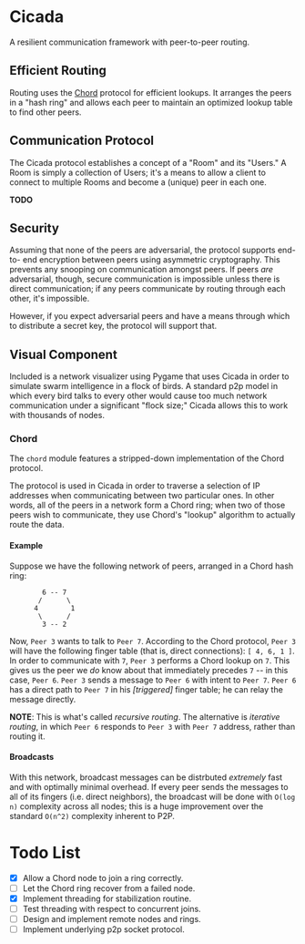 # Cicada #
A resilient communication framework with peer-to-peer routing.

## Efficient Routing ##
Routing uses the
[Chord](https://pdos.csail.mit.edu/papers/chord:sigcomm01/chord_sigcomm.pdf)
protocol for efficient lookups. It arranges the peers in a "hash ring" and
allows each peer to maintain an optimized lookup table to find other peers.

## Communication Protocol ##
The Cicada protocol establishes a concept of a "Room" and its "Users." A Room
is simply a collection of Users; it's a means to allow a client to connect to
multiple Rooms and become a (unique) peer in each one.

**TODO**

## Security ##
Assuming that none of the peers are adversarial, the protocol supports end-to-
end encryption between peers using asymmetric cryptography. This prevents any
snooping on communication amongst peers. If peers _are_ adversarial, though,
secure communication is impossible unless there is direct communication; if any
peers communicate by routing through each other, it's impossible.

However, if you expect adversarial peers and have a means through which to 
distribute a secret key, the protocol will support that.

## Visual Component ##
Included is a network visualizer using Pygame that uses Cicada in order to
simulate swarm intelligence in a flock of birds. A standard p2p model in which
every bird talks to every other would cause too much network communication
under a significant "flock size;" Cicada allows this to work with thousands of
nodes.

### Chord ###
The `chord` module features a stripped-down implementation of the Chord
protocol.

The protocol is used in Cicada in order to traverse a selection of IP addresses
when communicating between two particular ones. In other words, all of the peers
in a network form a Chord ring; when two of those peers wish to communicate,
they use Chord's "lookup" algorithm to actually route the data.

#### Example ####
Suppose we have the following network of peers, arranged in a Chord hash ring:

            6 -- 7
           /      \
          4        1
           \      /
            3 -- 2

Now, `Peer 3` wants to talk to `Peer 7`. According to the Chord protocol, `Peer
3` will have the following finger table (that is, direct connections): `[ 4, 6,
1 ]`. In order to communicate with `7`, `Peer 3` performs a Chord lookup on
`7`. This gives us the peer we *do* know about that immediately precedes `7` --
in this case, `Peer 6`. `Peer 3` sends a message to `Peer 6` with intent to
`Peer 7`. `Peer 6` has a direct path to `Peer 7` in his *[triggered]* finger
table; he can relay the message directly.

**NOTE**: This is what's called _recursive routing_. The alternative is
      _iterative routing_, in which `Peer 6` responds to `Peer 3` with `Peer 7`
      address, rather than routing it.

#### Broadcasts ####
With this network, broadcast messages can be distrbuted _extremely_ fast and
with optimally minimal overhead. If every peer sends the messages to all of its
fingers (i.e. direct neighbors), the broadcast will be done with `O(log n)`
complexity across all nodes; this is a huge improvement over the standard
`O(n^2)` complexity inherent to P2P.

# Todo List #
- [x] Allow a Chord node to join a ring correctly.
- [ ] Let the Chord ring recover from a failed node.
- [x] Implement threading for stabilization routine.
- [ ] Test threading with respect to concurrent joins. 
- [ ] Design and implement remote nodes and rings.
- [ ] Implement underlying p2p socket protocol.
